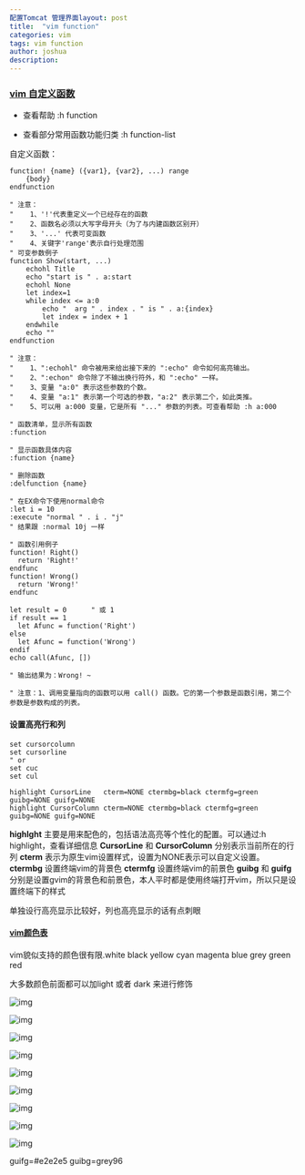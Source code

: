 ```yaml
---
配置Tomcat 管理界面layout: post
title:  "vim function"
categories: vim
tags: vim function
author: joshua
description: 
---
```


### [vim 自定义函数](https://blog.csdn.net/qq_26897993/article/details/52753942)

* 查看帮助 :h function

* 查看部分常用函数功能归类 :h function-list

自定义函数：

```vim
function! {name} ({var1}, {var2}, ...) range
    {body}
endfunction

" 注意：
"    1、'!'代表重定义一个已经存在的函数
"    2、函数名必须以大写字母开头（为了与内建函数区别开）
"    3、'...' 代表可变函数
"    4、关键字'range'表示自行处理范围
" 可变参数例子
function Show(start, ...)
    echohl Title
    echo "start is " . a:start
    echohl None
    let index=1
    while index <= a:0
        echo "  arg " . index . " is " . a:{index}
        let index = index + 1
    endwhile
    echo ""
endfunction

" 注意：
"    1、":echohl" 命令被用来给出接下来的 ":echo" 命令如何高亮输出。
"    2、":echon" 命令除了不输出换行符外，和 ":echo" 一样。
"    3、变量 "a:0" 表示这些参数的个数。
"    4、变量 "a:1" 表示第一个可选的参数，"a:2" 表示第二个，如此类推。
"    5、可以用 a:000 变量，它是所有 "..." 参数的列表。可查看帮助 :h a:000

" 函数清单，显示所有函数
:function

" 显示函数具体内容
:function {name}

" 删除函数
:delfunction {name}

" 在EX命令下使用normal命令
:let i = 10 
:execute "normal " . i . "j"
" 结果跟 :normal 10j 一样

" 函数引用例子
function! Right()
  return 'Right!'
endfunc
function! Wrong()
  return 'Wrong!'
endfunc

let result = 0		" 或 1
if result == 1
  let Afunc = function('Right')
else
  let Afunc = function('Wrong')
endif
echo call(Afunc, [])

" 输出结果为：Wrong! ~

" 注意：1、调用变量指向的函数可以用 call() 函数。它的第一个参数是函数引用，第二个参数是参数构成的列表。
```



#### 设置高亮行和列

```
set cursorcolumn
set cursorline
" or
set cuc
set cul
```

```
highlight CursorLine   cterm=NONE ctermbg=black ctermfg=green guibg=NONE guifg=NONE
highlight CursorColumn cterm=NONE ctermbg=black ctermfg=green guibg=NONE guifg=NONE
```

**highlght** 主要是用来配色的，包括语法高亮等个性化的配置。可以通过:h highlight，查看详细信息
**CursorLine** 和 **CursorColumn** 分别表示当前所在的行列
**cterm** 表示为原生vim设置样式，设置为NONE表示可以自定义设置。
**ctermbg** 设置终端vim的背景色
**ctermfg** 设置终端vim的前景色
**guibg** 和 **guifg** 分别是设置gvim的背景色和前景色，本人平时都是使用终端打开vim，所以只是设置终端下的样式

单独设行高亮显示比较好，列也高亮显示的话有点刺眼





#### [vim颜色表](https://blog.csdn.net/cp3alai/article/details/45509459)

vim貌似支持的颜色很有限.white black yellow cyan  magenta  blue  grey  green  red

大多数颜色前面都可以加light 或者 dark 来进行修饰


![img](https://img-blog.csdn.net/20150505221042140?watermark/2/text/aHR0cDovL2Jsb2cuY3Nkbi5uZXQvY3AzYWxhaQ==/font/5a6L5L2T/fontsize/400/fill/I0JBQkFCMA==/dissolve/70/gravity/SouthEast)

![img](https://img-blog.csdn.net/20150505221048490?watermark/2/text/aHR0cDovL2Jsb2cuY3Nkbi5uZXQvY3AzYWxhaQ==/font/5a6L5L2T/fontsize/400/fill/I0JBQkFCMA==/dissolve/70/gravity/SouthEast)

![img](https://img-blog.csdn.net/20150505221053216?watermark/2/text/aHR0cDovL2Jsb2cuY3Nkbi5uZXQvY3AzYWxhaQ==/font/5a6L5L2T/fontsize/400/fill/I0JBQkFCMA==/dissolve/70/gravity/SouthEast)

![img](https://img-blog.csdn.net/20150505221300570?watermark/2/text/aHR0cDovL2Jsb2cuY3Nkbi5uZXQvY3AzYWxhaQ==/font/5a6L5L2T/fontsize/400/fill/I0JBQkFCMA==/dissolve/70/gravity/SouthEast)

![img](https://img-blog.csdn.net/20150505221104511?watermark/2/text/aHR0cDovL2Jsb2cuY3Nkbi5uZXQvY3AzYWxhaQ==/font/5a6L5L2T/fontsize/400/fill/I0JBQkFCMA==/dissolve/70/gravity/SouthEast)

![img](https://img-blog.csdn.net/20150505221110704?watermark/2/text/aHR0cDovL2Jsb2cuY3Nkbi5uZXQvY3AzYWxhaQ==/font/5a6L5L2T/fontsize/400/fill/I0JBQkFCMA==/dissolve/70/gravity/SouthEast)

![img](https://img-blog.csdn.net/20150505221121796?watermark/2/text/aHR0cDovL2Jsb2cuY3Nkbi5uZXQvY3AzYWxhaQ==/font/5a6L5L2T/fontsize/400/fill/I0JBQkFCMA==/dissolve/70/gravity/SouthEast)

![img](https://img-blog.csdn.net/20150505221332012?watermark/2/text/aHR0cDovL2Jsb2cuY3Nkbi5uZXQvY3AzYWxhaQ==/font/5a6L5L2T/fontsize/400/fill/I0JBQkFCMA==/dissolve/70/gravity/SouthEast)

![img](https://img-blog.csdn.net/20150505221134978?watermark/2/text/aHR0cDovL2Jsb2cuY3Nkbi5uZXQvY3AzYWxhaQ==/font/5a6L5L2T/fontsize/400/fill/I0JBQkFCMA==/dissolve/70/gravity/SouthEast)

guifg=#e2e2e5
guibg=grey96
